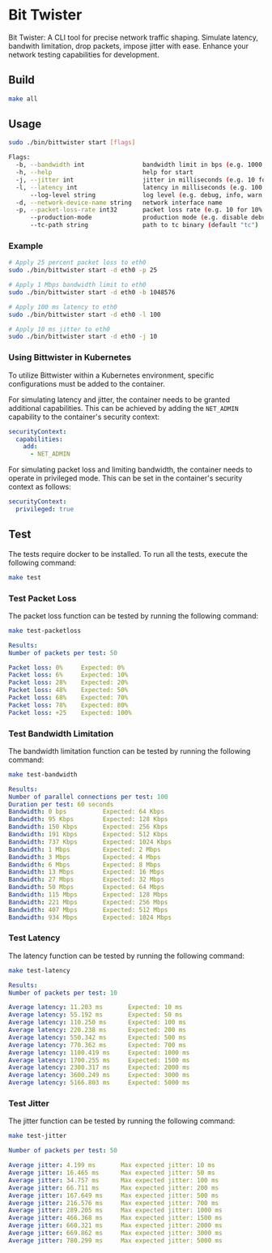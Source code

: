 # Bit Twister

Bit Twister: A CLI tool for precise network traffic shaping. Simulate latency, bandwith limitation, drop packets, impose jitter with ease. Enhance your network testing capabilities for development.

## Build

```bash
make all
```

## Usage

```bash
sudo ./bin/bittwister start [flags]

Flags:
  -b, --bandwidth int                bandwidth limit in bps (e.g. 1000 for 1Kbps)
  -h, --help                         help for start
  -j, --jitter int                   jitter in milliseconds (e.g. 10 for 10ms)
  -l, --latency int                  latency in milliseconds (e.g. 100 for 100ms)
      --log-level string             log level (e.g. debug, info, warn, error, dpanic, panic, fatal) (default "info")
  -d, --network-device-name string   network interface name
  -p, --packet-loss-rate int32       packet loss rate (e.g. 10 for 10% packet loss)
      --production-mode              production mode (e.g. disable debug logs)
      --tc-path string               path to tc binary (default "tc")
```

### Example

```bash
# Apply 25 percent packet loss to eth0
sudo ./bin/bittwister start -d eth0 -p 25
```

```bash
# Apply 1 Mbps bandwidth limit to eth0
sudo ./bin/bittwister start -d eth0 -b 1048576
```

```bash
# Apply 100 ms latency to eth0
sudo ./bin/bittwister start -d eth0 -l 100
```

```bash
# Apply 10 ms jitter to eth0
sudo ./bin/bittwister start -d eth0 -j 10
```

### Using Bittwister in Kubernetes

To utilize Bittwister within a Kubernetes environment, specific configurations must be added to the container.

For simulating latency and jitter, the container needs to be granted additional capabilities. This can be achieved by adding the `NET_ADMIN` capability to the container's security context:

```yaml
securityContext:
  capabilities:
    add:
      - NET_ADMIN
```

For simulating packet loss and limiting bandwidth, the container needs to operate in privileged mode. This can be set in the container's security context as follows:

```yaml
securityContext:
  privileged: true
```

## Test

The tests require docker to be installed. To run all the tests, execute the following command:

```bash
make test
```

### Test Packet Loss

The packet loss function can be tested by running the following command:

```bash
make test-packetloss
```

```yaml
Results:
Number of packets per test: 50

Packet loss: 0%     Expected: 0%
Packet loss: 6%     Expected: 10%
Packet loss: 28%    Expected: 20%
Packet loss: 48%    Expected: 50%
Packet loss: 68%    Expected: 70%
Packet loss: 78%    Expected: 80%
Packet loss: +25    Expected: 100%
```

### Test Bandwidth Limitation

The bandwidth limitation function can be tested by running the following command:

```bash
make test-bandwidth
```

```yaml
Results:
Number of parallel connections per test: 100
Duration per test: 60 seconds
Bandwidth: 0 bps          Expected: 64 Kbps
Bandwidth: 95 Kbps        Expected: 128 Kbps
Bandwidth: 150 Kbps       Expected: 256 Kbps
Bandwidth: 191 Kbps       Expected: 512 Kbps
Bandwidth: 737 Kbps       Expected: 1024 Kbps
Bandwidth: 1 Mbps         Expected: 2 Mbps
Bandwidth: 3 Mbps         Expected: 4 Mbps
Bandwidth: 6 Mbps         Expected: 8 Mbps
Bandwidth: 13 Mbps        Expected: 16 Mbps
Bandwidth: 27 Mbps        Expected: 32 Mbps
Bandwidth: 50 Mbps        Expected: 64 Mbps
Bandwidth: 115 Mbps       Expected: 128 Mbps
Bandwidth: 221 Mbps       Expected: 256 Mbps
Bandwidth: 407 Mbps       Expected: 512 Mbps
Bandwidth: 934 Mbps       Expected: 1024 Mbps
```

### Test Latency

The latency function can be tested by running the following command:

```bash
make test-latency
```

```yaml
Results:
Number of packets per test: 10

Average latency: 11.203 ms       Expected: 10 ms
Average latency: 55.192 ms       Expected: 50 ms
Average latency: 110.250 ms      Expected: 100 ms
Average latency: 220.238 ms      Expected: 200 ms
Average latency: 550.342 ms      Expected: 500 ms
Average latency: 770.362 ms      Expected: 700 ms
Average latency: 1100.419 ms     Expected: 1000 ms
Average latency: 1700.255 ms     Expected: 1500 ms
Average latency: 2300.317 ms     Expected: 2000 ms
Average latency: 3600.249 ms     Expected: 3000 ms
Average latency: 5166.803 ms     Expected: 5000 ms
```

### Test Jitter

The jitter function can be tested by running the following command:

```bash
make test-jitter
```

```yaml
Number of packets per test: 50

Average jitter: 4.199 ms       Max expected jitter: 10 ms
Average jitter: 16.465 ms      Max expected jitter: 50 ms
Average jitter: 34.757 ms      Max expected jitter: 100 ms
Average jitter: 66.711 ms      Max expected jitter: 200 ms
Average jitter: 167.649 ms     Max expected jitter: 500 ms
Average jitter: 216.576 ms     Max expected jitter: 700 ms
Average jitter: 289.205 ms     Max expected jitter: 1000 ms
Average jitter: 466.368 ms     Max expected jitter: 1500 ms
Average jitter: 660.321 ms     Max expected jitter: 2000 ms
Average jitter: 669.862 ms     Max expected jitter: 3000 ms
Average jitter: 780.299 ms     Max expected jitter: 5000 ms
```
